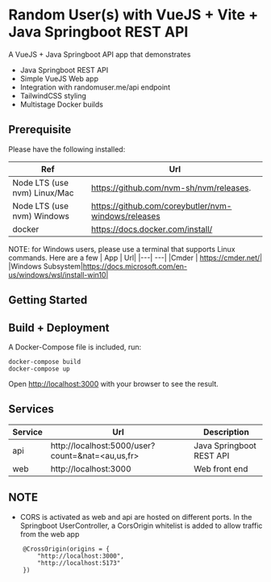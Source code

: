 # Random User(s) with VueJS + Vite + Java Springboot REST API

A VueJS + Java Springboot API app that demonstrates

- Java Springboot REST API
- Simple VueJS Web app
- Integration with randomuser.me/api endpoint
- TailwindCSS styling
- Multistage Docker builds

## Prerequisite

Please have the following installed:

| Ref                          | Url                                                 |
| ---------------------------- | --------------------------------------------------- |
| Node LTS (use nvm) Linux/Mac | https://github.com/nvm-sh/nvm/releases.             |
| Node LTS (use nvm) Windows   | https://github.com/coreybutler/nvm-windows/releases |
| docker                       | https://docs.docker.com/install/                    |

NOTE: for Windows users, please use a terminal that supports Linux commands. Here are a few
| App | Url|
|---| ---|
|Cmder | https://cmder.net/|
|Windows Subsystem|https://docs.microsoft.com/en-us/windows/wsl/install-win10|

## Getting Started

## Build + Deployment

A Docker-Compose file is included, run:

```
docker-compose build
docker-compose up
```
Open [http://localhost:3000](http://localhost:3000) with your browser to see the result.


## Services

| Service | Url                                                   | Description              |
| ------- | ----------------------------------------------------- | ------------------------ |
| api     | http://localhost:5000/user?count=<int>&nat=<au,us,fr> | Java Springboot REST API|
| web     | http://localhost:3000                                 | Web front end            |


## NOTE
- CORS is activated as web and api are hosted on different ports. In the Springboot UserController, a CorsOrigin whitelist is added to allow traffic from the web app
```
    @CrossOrigin(origins = {
        "http://localhost:3000",
        "http://localhost:5173"
    })
```